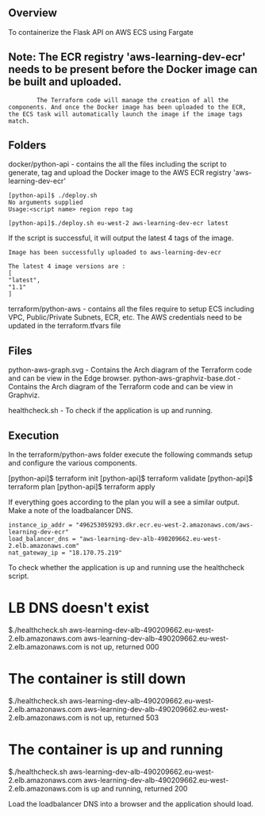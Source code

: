## Overview

To containerize the Flask API on AWS ECS using Fargate

## Note:    The ECR registry 'aws-learning-dev-ecr' needs to be present before the Docker image can be built and uploaded.
            The Terraform code will manage the creation of all the components. And once the Docker image has been uploaded to the ECR, the ECS task will automatically launch the image if the image tags match.

## Folders

docker/python-api - contains the all the files including the script to generate, tag and upload the Docker image to the AWS ECR registry 'aws-learning-dev-ecr'

    [python-api]$ ./deploy.sh
    No arguments supplied
    Usage:<script name> region repo tag

    [python-api]$./deploy.sh eu-west-2 aws-learning-dev-ecr latest

If the script is successful, it will output the latest 4 tags of the image.

    Image has been successfully uploaded to aws-learning-dev-ecr

    The latest 4 image versions are :
    [
    "latest",
    "1.1"
    ]

terraform/python-aws - contains all the files require to setup ECS including VPC, Public/Private Subnets, ECR, etc.
    The AWS credentials need to be updated in the terraform.tfvars file

## Files

python-aws-graph.svg - Contains the Arch diagram of the Terraform code and can be view in the Edge browser.
python-aws-graphviz-base.dot - Contains the Arch diagram of the Terraform code and can be view in Graphviz.

healthcheck.sh - To check if the application is up and running.

## Execution

In the terraform/python-aws folder execute the following commands setup and configure the various components.

[python-api]$ terraform init
[python-api]$ terraform validate
[python-api]$ terraform plan
[python-api]$ terraform apply

If everything goes according to the plan you will a see a similar output. Make a note of the loadbalancer DNS.

    instance_ip_addr = "496253059293.dkr.ecr.eu-west-2.amazonaws.com/aws-learning-dev-ecr"
    load_balancer_dns = "aws-learning-dev-alb-490209662.eu-west-2.elb.amazonaws.com"
    nat_gateway_ip = "18.170.75.219"

To check whether the application is up and running use the healthcheck script.

# LB DNS doesn't exist
$./healthcheck.sh aws-learning-dev-alb-490209662.eu-west-2.elb.amazonaws.com
aws-learning-dev-alb-490209662.eu-west-2.elb.amazonaws.com is not up, returned 000

# The container is still down
$./healthcheck.sh aws-learning-dev-alb-490209662.eu-west-2.elb.amazonaws.com
aws-learning-dev-alb-490209662.eu-west-2.elb.amazonaws.com is not up, returned 503

# The container is up and running
$./healthcheck.sh aws-learning-dev-alb-490209662.eu-west-2.elb.amazonaws.com
aws-learning-dev-alb-490209662.eu-west-2.elb.amazonaws.com is up and running, returned 200

Load the loadbalancer DNS into a browser and the application should load.
